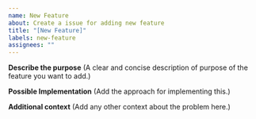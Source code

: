 ```yaml
---
name: New Feature
about: Create a issue for adding new feature
title: "[New Feature]"
labels: new-feature
assignees: ""
---
```


**Describe the purpose**
(A clear and concise description of purpose of the feature you want to add.)

**Possible Implementation**
(Add the approach for implementing this.)

**Additional context**
(Add any other context about the problem here.)
